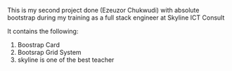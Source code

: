 This is my second project done (Ezeuzor Chukwudi) with absolute bootstrap during my training as a full stack engineer at Skyline ICT Consult

It contains the following:
1. Boostrap Card
2. Bootsrap Grid System
3. skyline is one of the best teacher
